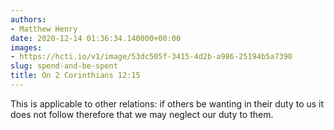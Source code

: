 ```yaml
---
authors:
- Matthew Henry
date: 2020-12-14 01:36:34.140000+00:00
images:
- https://hcti.io/v1/image/53dc505f-3415-4d2b-a986-25194b5a7390
slug: spend-and-be-spent
title: On 2 Corinthians 12:15
---
```


This is applicable to other relations: if others be wanting in their duty to us it does not follow therefore that we may neglect our duty to them.